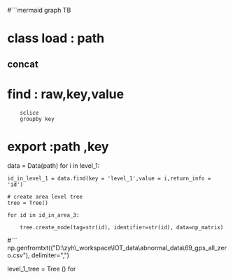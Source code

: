 #```mermaid
    graph TB

#   class load : path
##       concat

#    find : raw,key,value
        sclice
        groupby key
#    export :path ,key
data = Data(path)
for i in level_1:

    id_in_level_1 = data.find(key = 'level_1',value = i,return_info = 'id')

    # create area level tree
    tree = Tree()

    for id in id_in_area_3:

        tree.create_node(tag=str(id), identifier=str(id), data=np_matrix)

#```
np.genfromtxt(("D:\\zyh\\_workspace\\IOT_data\\abnormal_data\\69_gps_all_zero.csv"), delimiter=",")

level_1_tree = Tree ()
for
